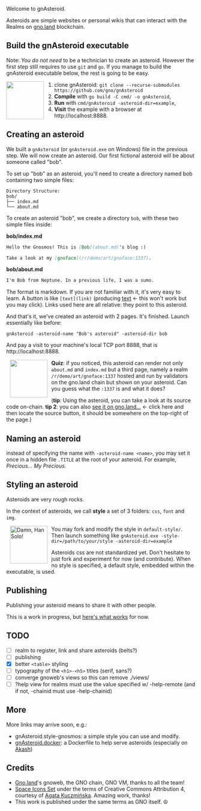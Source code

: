 Welcome to gnAsteroid.

Asteroids are simple websites or personal wikis that can interact with the Realms on [gno.land](https://gno.land) blockchain. 

## Build the gnAsteroid executable

Note: *You do not need* to be a technician to create an asteroid. However the first step still requires to use `git` and `go`. If you manage to build the gnAsteroid executable below, the rest is going to be easy.

<img src=svg/colored-outlined/space-rover-2.svg width=100 align=left style="padding-right: 25px;" />

1. clone gnAsteroid: `git clone --recurse-submodules https://github.com/gno/gnAsteroid`
2. **Compile** with `go build -C cmd/ -o gnAsteroid`,
3. **Run** with `cmd/gnAsteroid -asteroid-dir=example`, 
4. **Visit** the example with a browser at http://localhost:8888.

## Creating an asteroid

We built a `gnAsteroid` (or `gnAsteroid.exe` on Windows) file in the previous step. We will now create
an asteroid. Our first fictional asteroid will be about someone called "bob".

To set up "bob" as an asteroid, you'll need to
 create a directory named bob containing two
 simple files:

```plaintext
Directory Structure:
bob/
├── index.md
└── about.md
```

To create an asteroid "bob", we create a directory `bob`, 
with these two simple files inside:

**bob/index.md**
```md
Hello the Gnosmos! This is [Bob](about.md)'s blog :)

Take a look at my [gnoface](/r/demo/art/gnoface:1337).
```

**bob/about.md**
```md
I'm Bob from Neptune. In a previous life, I was a sumo.
```

The format is markdown. If you are not familiar with it, it's very easy to learn.
A button is like `[text](link)` (producing [text](link) ← this won't work but you may click). 
Links used here are all relative: they point to this asteroid.

And that's it, we've created an asteroid with 2 pages. It's finished. 
Launch essentially like before:

`gnAsteroid -asteroid-name "Bob's asteroid" -asteroid-dir bob`

And pay a visit to your machine's local TCP port 8888, that is http://localhost:8888.

<img src=svg/colored-outlined/telescope.svg hspace=10 width=100 align=left />

**Quiz**: if you noticed, this asteroid can render not only
`about.md` and `index.md` but a third page, namely a realm 
`/r/demo/art/gnoface:1337` hosted and run by validators on the gno.land chain but 
shown on your asteroid. Can you guess what the `:1337` is and what it does? 

(**tip**: Using the asteroid, you can take a look at its source code on-chain. **tip 2**: you can also [see it on gno.land...](http://gno.land/r/demo/art/gnoface:1337) ← click here and then locate the source button, it should be somewhere on the top-right of the page.)

## Naming an asteroid

instead of specifying the name with `-asteroid-name <name>`, you may set it 
once in a hidden file `.TITLE` at the root of your asteroid. For example, *Precious... My Precious*.

## Styling an asteroid

Asteroids are very rough rocks.

In the context of asteroids, we call **style** a set 
of 3 folders: `css`, `font` and `img`. 

<style type="text/css">
img#really:hover { 
    content:url("svg/colored-outlined/chewbacca.svg"); 
}
</style>
<img id=really title="Damn, Han Solo!" src=svg/colored-outlined/darth-vader.svg hspace=10 width=100 align=left />

You may fork and modify the style in `default-style/`.  Then launch something like `gnAsteroid.exe -style-dir=/path/to/your/style -asteroid-dir=example`

Asteroids css are not standardized yet. Don't hesitate to just fork and experiment for now (and contribute).  When no style is specified, a default style, embedded within the executable, is used.

## Publishing

Publishing your asteroid means to share it with other people. 

This is a work in progress, but [here's what works](publishing/) for now.

## TODO

- [ ] realm to register, link and share asteroids (belts?)
- [ ] publishing
- [x] better `<table>` styling
- [ ] typography of the `<h1>-<h5>` titles (serif, sans?)
- [ ] converge gnoweb's views so this can remove ./views/
- [ ] ?help view for realms must use the value specified w/ -help-remote (and if not, -chainid must use -help-chainid)

## More 

More links may arrive soon, e.g.:

* gnAsteroid.style-gnosmos: a simple style you can use and modify.
* [gnAsteroid.docker](https://github.com/grepsuzette/gnAsteroid.docker): a Dockerfile to help serve asteroids (especially on [Akash](https://console.akash.network))

## Credits

- [Gno.land](https://gno.land)'s gnoweb, the GNO chain, GNO VM, thanks to all the team!
- [Space Icons Set](https://iconduck.com/sets/space-icons-set) under the terms of Creative Commons Attribution 4, courtesy of [Agata Kuczmińska](https://iconduck.com/designers/agata-kuczminska). Amazing work, thanks!
- This work is published under the same terms as GNO itself. ☮ 
